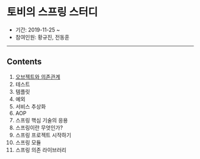# 토비의 스프링 스터디

- 기간: 2019-11-25 ~
- 참여인원: 황규진, 전동훈

---
## Contents
1. [오브젝트와 의존관계](chp1/chp1.adoc)
2. 테스트
3. 템플릿
4. 예외
5. 서비스 추상화
6. AOP
7. 스프링 핵심 기술의 응용
8. 스프링이란 무엇인가?
9. 스프링 프로젝트 시작하기
10. 스프링 모듈
11. 스프링 의존 라이브러리
